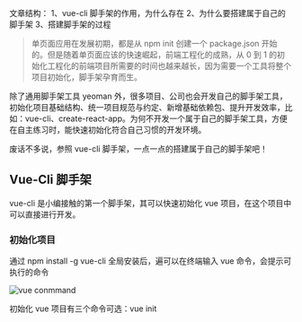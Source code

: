 文章结构：
1、vue-cli 脚手架的作用，为什么存在
2、为什么要搭建属于自己的脚手架
3、搭建脚手架的过程


> 单页面应用在发展初期，都是从 npm init 创建一个 package.json 开始的。但是随着单页面应该的快速崛起，前端工程化的成熟，从 0 到 1 的初始化工程化的前端项目所需要的时间也越来越长，因为需要一个工具将整个项目初始化，脚手架孕育而生。

除了通用脚手架工具 yeoman 外，很多项目、公司也会开发自己的脚手架工具，初始化项目基础结构、统一项目规范与约定、新增基础依赖包、提升开发效率，比如：vue-cli、create-react-app。为何不开发一个属于自己的脚手架工具，方便在自主练习时，能快速初始化符合自己习惯的开发环境。

废话不多说，参照 vue-cli 脚手架，一点一点的搭建属于自己的脚手架吧！

## Vue-Cli 脚手架

vue-cli 是小编接触的第一个脚手架，其可以快速初始化 vue 项目，在这个项目中可以直接进行开发。

### 初始化项目

通过 npm install -g vue-cli 全局安装后，遍可以在终端输入 vue 命令，会提示可执行的命令

![vue conmmand]()

初始化 vue 项目有三个命令可选：vue init <template> <app-name> 、 vue create <app-name>、vue ui

1) vue create <app-name>

是 Vue-cli3.x 的初始化方法，初始化的模板目前是固定的，通过命令行选择交互进行自由配置，创建出来的是 vue-cli3 的项目。

2) vue init <template> <app-name>

是 vue-cli2.x 的初始化方式，通过 vue init <template> <app-name> 配置了两个参数：初始化项目的模板名、初始化项目的名字。vue 官方推荐的标准项目模板是 webpack。当然也可以使用 GitHub 上的一些模板来初始化项目。 



### vue-cli 为做了哪些事情

1) 完整的项目整体架构，包括文件结构、目录。
2）基于 webpack 的打包模板。
3） ES6/7/8 转ES5
4) 路由的懒加载
5) 代码的热更新
6) 预编译语言转 css
7) 每次构建的代码清楚之前的代码
8) 区分开发环境打包和生产环境打包
9) 资源的预加载，使用jpg | png | font 等资源文件
10) 定义环境变量
11) .vue 文件转 js 文件

试想一下，如果在不使用 vue-cli 的情况下，初始化一个包含 webpack 打包模板、热重载、eslint 校验的 vue 项目需要多久，所以 vue-cli 可以节省很多的开发时间。当然，同样可以 clone 已经创建好的项目结构，来达到初始化的目的。

其实说白了，脚手架就是一个工具，本质也是从远程下载一个模板来初始化新项目。



## 搭建 xl-rookie-cli

搭建属于自己的 Vue 脚手架，方便在自主练习时，能快速初始化符合自己习惯的 Vue 开发环境。

### 1) 使用 npm init 创建 package.json

在本地的某个路径下创建一个文件夹，在文件夹中使用 npm init 创建 package.json。package.json 设置中有几个关键的字段对创建脚手架很重要。

#### 【重要】bin 字段

它是一个命令名和本地文件名的映射，用来指定各个内部命令对应的可执行文件的位置。通过 npm install ** 安装时，若是全局安装，那可执行文件会被链接到 prefix/bin 中，若是本地安装，会被链接到当前项目 ./node_modules/.bin 中。比如：vue-cli 源码中

vue-cli

```
"bin": {
    "vue": "bin/vue.js"
},
```

npm install vue -g 全局安装完以后，在终端输入 vue 命令则会出现 vue 相关的命令介绍，其实输入 vue 命令后，执行的便是 "bin/vue.js" 文件中的内容。根据上面的思路，设置 xl-rookie-cli 中的 bin 字段

xl-rookie-cli 

```
"bin": {
    "rookie-cli": "./dist/bin/index.js"
},
```

#### 【重要】name、private、files、version、

这三个字段对开发 xl-rookie-cli 内容没有关系，却是将当前脚手架发布为 NPM 依赖包的关键，也是完成 xl-rookie-cli 的最后一步。

1) files 字段

当你发布时，具体哪些文件会发布上去。

```
"files": [
    "dist",
    "README.md",
    "package.json",
    "template.json"
],
```

2) private 字段

private 字段对于发布 npm 包很重要。该属性主要是防止你手残执行了npm publish，发布了你不想发布的包，或者发布到不想发布的 npm 私服中。npm init 初始化时，默认是 false，一定要记得修改。

```
"private": true
```

3) version 字段

version 很好理解，版本号。对于业务项目来说，没有强要求。对于 npm 包开发来说，name 和 version 共同决定了唯一一份代码。在执行 npm publish 时，当前的 version 一定是最新的，不能是已经发布的版本，否则会发布失败。

4) name 字段

package 名。对于业务项目来说意义不大，但是对于 npm 包开发来说，很重要，决定了 package 包的名称，也就是对外发布的名称，即 npm install <name> 时的名字。这里要着重说一下，npm publish 之前最好先去 npm 官网上找一下有没有同名的包。最好的测试方式就是，在命令行里面输入 npm install <你要取的名字>，如果报错，那么很好，npm 上没有跟你同名的包，你可以放心大胆地把包发布出去。如果成功下载下来了。。。那么很不幸，只能改名字了...

#### 【关键】main 字段

main 代表的则是入口文件，main 属性主要使用在引用或者开发某个依赖包的时候需要此属性的支持，不然工程中无法用import导入依赖包；
不使用main属性的话我们可能需要这样写引用：require("some-module/dist/app.js")

xl-rookie-cli 包发布之后主要是通过命令名和本地文件名之间的映射来完成，说白了就是 bin 字段控制，main 字段在 xl-rookie-cli 包中是不是可以不设置。


### 2) 编辑 bin 执行文件







## 结束语
在我的认知中，前端脚手架一个高大尚的词汇，这些都是大佬们玩的东西，只能是望而却步。但其实不然，并不是因为困难使我们不敢尝试，而是因为不敢尝试所以才显得困难。



搭建方式：

commander：https://github.com/tj/commander.js/blob/HEAD/Readme_zh-CN.md

用来编写指令和处理命令行的。 vue init 搭建 vue 环境

inquirer

强大的交互式命令行工具。

ora

好看的加载，下载的时候会有个转圈圈的效果

download-git-repo

下载远程模板，支持 GitHub/GitLab Bitbucket 等


目录搭建

使用 npm init 创建 package.json

package.json 中的字段介绍

bin：用来指定各个内部命令对应的可执行文件的位置。

当全局安装 npm install ** -g 一个npm包的时候，npm包就会执行内部package.json中的bin。比如：安装完 npm install vue-cli -g 后，在项目中可以通过 vue-cli dev 来启动项目

问题：为什么通过 bin 指定的内部命令可以在项目内使用？？？

在 bin 执行文件中：#!/usr/bin/env node  的作用是让使用 node 进行脚本的解释程序

npm link 命令，可以实现将 文件 映射到全局

process.argv.slice(2) 就是node的语法

在脚手架内部添加：自动化构建和动态模板

自定义搭建的脚手架需要完成：
1、创建项目模板，生成项目基本文件，组织文件结构
2、安装项目所需要的依赖

搭建自定义脚手架的步骤：
1、把脚本映射为命令。在终端输入 vue 有对应的命令显示。使用 commander 
2、下载模板



npm 包发布

1、打开npm官网
2、注册npm账号
3、检索所否有重复的包名
4、将package.json中的name改为发布到npm上的包名
5、执行 npm login
6、登录成功后，在项目下执行 npm publish 发布包


react,vue 脚手架都是用的 lerna 分包，vue-cli源码中用到的依赖包

参考文件：https://segmentfault.com/a/1190000020019921

vue.js 是 vue-cli 的入口文件：

chalk：相等于console的时候加上颜色  
semver:规范版本号  
didyoumean:有点儿类似于纠正输出错误，用户输出错误命令，联想给出正确提示  
slash：用于转换 windows 反斜杠路径转换为正斜杠路径，即 \ 转换为 /  
minimist：解析命令行参数  process.argv  
commander:命令行库  
download-git-repo：直接 git clone 下载代码


执行命令行 vue create <project-name> -options  ,实际执行的是 vue-cli 中的 create.js

create.js 用到的依赖包

inquirer:重要，命令行交互


const loadRemotePreset = require('./util/loadRemotePreset') 这行代码用于加载远程资源

generator.js (主要文件是在这里创建出来的)
await this.resolveFiles() //这里是获取模板文件
await writeFileTree(this.context, this.files, initialFiles) // 真正的写文件file write

vue-cli-service 脚手架创建的vue工程模板文件的存储位置：

vue-cli/packages/@vue/cli-service/generator/template/src